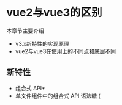 # vue2与vue3的区别

本章节主要介绍

- v3.x新特性的实现原理
- vue2与vue3在使用上的不同点和底层不同

## 新特性

- 组合式 API*
- 单文件组件中的组合式 API 语法糖 (<script setup>)*
- Teleport 组件
- Fragments 片段
- Emits 组件选项**
- 来自 @vue/runtime-core 的 createRenderer API 用来创建自定义渲染函数
- 单文件组件中的状态驱动的 CSS 变量 (<style> 中的 v-bind)*
- SFC <style scoped> 新增全局规则和针对插槽内容的规则
- Suspense 实验性
